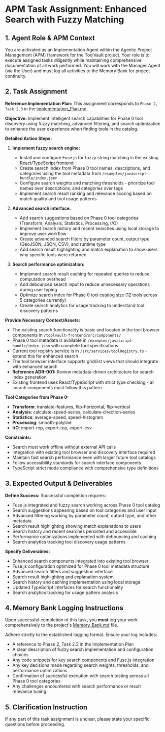 # APM Task Assignment: Enhanced Search with Fuzzy Matching

## 1. Agent Role & APM Context

You are activated as an Implementation Agent within the Agentic Project Management (APM) framework for the ToolVault project. Your role is to execute assigned tasks diligently while maintaining comprehensive documentation of all work performed. You will work with the Manager Agent (via the User) and must log all activities to the Memory Bank for project continuity.

## 2. Task Assignment

**Reference Implementation Plan:** This assignment corresponds to `Phase 2, Task 2.3` in the [Implementation_Plan.md](../../Implementation_Plan.md).

**Objective:** Implement intelligent search capabilities for Phase 0 tool discovery using fuzzy matching, advanced filtering, and search optimization to enhance the user experience when finding tools in the catalog.

**Detailed Action Steps:**

1. **Implement fuzzy search engine:**
   - Install and configure Fuse.js for fuzzy string matching in the existing React/TypeScript frontend
   - Create search index from Phase 0 tool names, descriptions, and categories using the tool metadata from `/examples/javascript-bundle/index.json`
   - Configure search weights and matching thresholds - prioritize tool names over descriptions, and categories over tags
   - Implement search result ranking and relevance scoring based on match quality and tool usage patterns

2. **Advanced search interface:**
   - Add search suggestions based on Phase 0 tool categories (Transform, Analysis, Statistics, Processing, I/O)
   - Implement search history and recent searches using local storage to improve user workflow
   - Create advanced search filters by parameter count, output type (GeoJSON, JSON, CSV), and runtime type
   - Add search result highlighting and match explanation to show users why specific tools were returned

3. **Search performance optimization:**
   - Implement search result caching for repeated queries to reduce computation overhead
   - Add debounced search input to reduce unnecessary operations during user typing
   - Optimize search index for Phase 0 tool catalog size (12 tools across 5 categories currently)
   - Create search analytics for usage tracking to understand tool discovery patterns

**Provide Necessary Context/Assets:**

- The existing search functionality is basic and located in the tool browser components in `/toolvault-frontend/src/components/`
- Phase 0 tool metadata is available in `/examples/javascript-bundle/index.json` with complete tool specifications
- Current tool registry service is in `/src/services/toolRegistry.ts` - extend this for enhanced search
- The tool browser interface supports grid/list views that should integrate with enhanced search
- **Reference ADR-001:** Review metadata-driven architecture for search index generation
- Existing frontend uses React/TypeScript with strict type checking - all search components must follow this pattern

**Tool Categories from Phase 0:**
- **Transform**: translate-features, flip-horizontal, flip-vertical
- **Analysis**: calculate-speed-series, calculate-direction-series  
- **Statistics**: average-speed, speed-histogram
- **Processing**: smooth-polyline
- **I/O**: import-rep, export-rep, export-csv

**Constraints:**
- Search must work offline without external API calls
- Integration with existing tool browser and discovery interface required
- Maintain fast search performance even with larger future tool catalogs
- Follow accessibility standards for search interface components
- TypeScript strict mode compliance with comprehensive type definitions

## 3. Expected Output & Deliverables

**Define Success:** Successful completion requires:
- Fuse.js integrated and fuzzy search working across Phase 0 tool catalog
- Search suggestions appearing based on tool categories and user input
- Advanced filtering working by parameter count, output type, and other metadata
- Search result highlighting showing match explanations to users
- Search history and recent searches persisted and accessible
- Performance optimizations implemented with debouncing and caching
- Search analytics tracking tool discovery usage patterns

**Specify Deliverables:**
- Enhanced search components integrated into existing tool browser
- Fuse.js configuration optimized for Phase 0 tool metadata structure
- Advanced search filters and suggestion interface
- Search result highlighting and explanation system
- Search history and caching implementation using local storage
- Updated TypeScript interfaces for search functionality
- Search analytics tracking for usage pattern analysis

## 4. Memory Bank Logging Instructions

Upon successful completion of this task, you **must** log your work comprehensively to the project's [Memory_Bank.md](../../Memory_Bank.md) file.

Adhere strictly to the established logging format. Ensure your log includes:
- A reference to Phase 2, Task 2.3 in the Implementation Plan
- A clear description of fuzzy search implementation and configuration choices
- Any code snippets for key search components and Fuse.js integration
- Any key decisions made regarding search weights, thresholds, and performance optimizations
- Confirmation of successful execution with search testing across all Phase 0 tool categories
- Any challenges encountered with search performance or result relevance tuning

## 5. Clarification Instruction

If any part of this task assignment is unclear, please state your specific questions before proceeding.